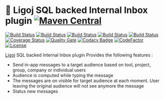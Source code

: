 # :link: Ligoj SQL backed Internal Inbox plugin [![Maven Central](https://maven-badges.herokuapp.com/maven-central/org.ligoj.plugin/plugin-inbox-sql/badge.svg)](https://maven-badges.herokuapp.com/maven-central/org.ligoj.plugin/plugin-inbox-sql)

[![Build Status](https://travis-ci.org/ligoj/plugin-inbox-sql.svg?branch=master)](https://travis-ci.org/ligoj/plugin-inbox-sql)
[![Build Status](https://circleci.com/gh/ligoj/plugin-inbox-sql.svg?style=svg)](https://circleci.com/gh/ligoj/plugin-inbox-sql)
[![Build Status](https://codeship.com/projects/e4428330-09b5-0135-3ff1-6a5539e5927f/status?branch=master)](https://codeship.com/projects/214653)
[![Build Status](https://semaphoreci.com/api/v1/ligoj/plugin-inbox-sql/branches/master/shields_badge.svg)](https://semaphoreci.com/ligoj/plugin-inbox-sql)
[![Build Status](https://ci.appveyor.com/api/projects/status/h5dfqncg9kimntu2/branch/master?svg=true)](https://ci.appveyor.com/project/ligoj/plugin-inbox-sql/branch/master)
[![Coverage Status](https://coveralls.io/repos/github/ligoj/plugin-inbox-sql/badge.svg?branch=master)](https://coveralls.io/github/ligoj/plugin-inbox-sql?branch=master)
[![Quality Gate](https://sonarcloud.io/api/project_badges/measure?metric=alert_status&project=org.ligoj.plugin:plugin-inbox-sql)](https://sonarcloud.io/dashboard/index/org.ligoj.plugin:plugin-inbox-sql)
[![Codacy Badge](https://api.codacy.com/project/badge/Grade/9dc309e27e284411bac3a525cfe1c307)](https://www.codacy.com/app/ligoj/plugin-inbox-sql?utm_source=github.com&amp;utm_medium=referral&amp;utm_content=ligoj/plugin-inbox-sql&amp;utm_campaign=Badge_Grade)
[![CodeFactor](https://www.codefactor.io/repository/github/ligoj/plugin-inbox-sql/badge)](https://www.codefactor.io/repository/github/ligoj/plugin-inbox-sql)
[![License](http://img.shields.io/:license-mit-blue.svg)](http://fabdouglas.mit-license.org/)

[Ligoj](https://github.com/ligoj/ligoj) SQL backed Internal Inbox plugin
Provides the following features :
- Send in-app messages to a target audience based on tool, project, group, company or individual users
- Audience is computed while typing the message
- The messages are on visible for target audience at each moment. User leaving the original audience will not see anymore the message
- Status new messages
